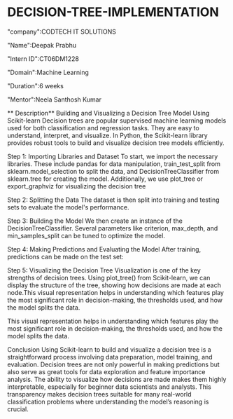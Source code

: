 # DECISION-TREE-IMPLEMENTATION
"company":CODTECH IT SOLUTIONS

"Name":Deepak Prabhu

"Intern ID":CT06DM1228

"Domain":Machine Learning

"Duration":6 weeks

"Mentor":Neela Santhosh Kumar

** Description**
   Building and Visualizing a Decision Tree Model Using Scikit-learn
Decision trees are popular supervised machine learning models used for both classification and regression tasks. They are easy to understand, interpret, and visualize. In Python, the Scikit-learn library provides robust tools to build and visualize decision tree models efficiently.

Step 1: Importing Libraries and Dataset
To start, we import the necessary libraries. These include pandas for data manipulation, train_test_split from sklearn.model_selection to split the data, and DecisionTreeClassifier from sklearn.tree for creating the model. Additionally, we use plot_tree or export_graphviz for visualizing the decision tree


Step 2: Splitting the Data
The dataset is then split into training and testing sets to evaluate the model's performance.

Step 3: Building the Model
We then create an instance of the DecisionTreeClassifier. Several parameters like criterion, max_depth, and min_samples_split can be tuned to optimize the model.


Step 4: Making Predictions and Evaluating the Model
After training, predictions can be made on the test set:


Step 5: Visualizing the Decision Tree
Visualization is one of the key strengths of decision trees. Using plot_tree() from Scikit-learn, we can display the structure of the tree, showing how decisions are made at each node.This visual representation helps in understanding which features play the most significant role in decision-making, the thresholds used, and how the model splits the data.

This visual representation helps in understanding which features play the most significant role in decision-making, the thresholds used, and how the model splits the data.

Conclusion
Using Scikit-learn to build and visualize a decision tree is a straightforward process involving data preparation, model training, and evaluation. Decision trees are not only powerful in making predictions but also serve as great tools for data exploration and feature importance analysis. The ability to visualize how decisions are made makes them highly interpretable, especially for beginner data scientists and analysts. This transparency makes decision trees suitable for many real-world classification problems where understanding the model’s reasoning is crucial.














